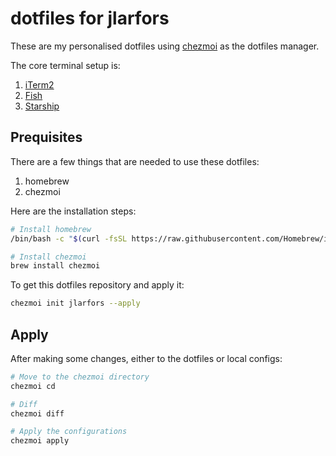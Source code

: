 # dotfiles for jlarfors

These are my personalised dotfiles using [chezmoi](https://www.chezmoi.io/) as the dotfiles manager.

The core terminal setup is:

1. [iTerm2](https://iterm2.com/)
2. [Fish](https://fishshell.com/)
3. [Starship](https://starship.rs/)

## Prequisites

There are a few things that are needed to use these dotfiles:

1. homebrew
2. chezmoi

Here are the installation steps:

```bash
# Install homebrew
/bin/bash -c "$(curl -fsSL https://raw.githubusercontent.com/Homebrew/install/HEAD/install.sh)"

# Install chezmoi
brew install chezmoi
```

To get this dotfiles repository and apply it:

```bash
chezmoi init jlarfors --apply
```

## Apply

After making some changes, either to the dotfiles or local configs:

```bash
# Move to the chezmoi directory
chezmoi cd

# Diff
chezmoi diff

# Apply the configurations
chezmoi apply
```
